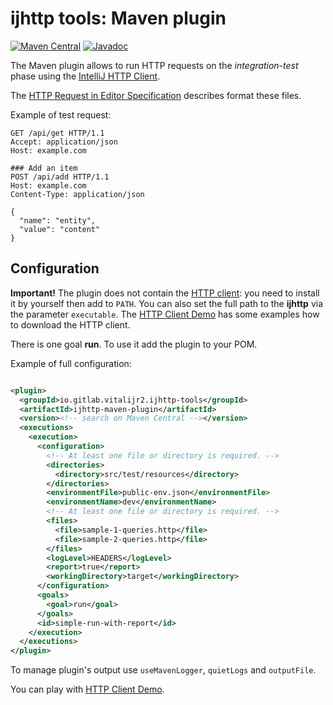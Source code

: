 # ijhttp tools: Maven plugin

[![Maven Central](https://img.shields.io/maven-central/v/uk.bot-by.ijhttp-tools/ijhttp-maven-plugin)](https://search.maven.org/artifact/uk.bot-by.ijhttp-tools/ijhttp-maven-plugin)
[![Javadoc](https://javadoc.io/badge2/uk.bot-by.ijhttp-tools/ijhttp-maven-plugin/javadoc.svg)](https://javadoc.io/doc/uk.bot-by.ijhttp-tools/ijhttp-maven-plugin)

The Maven plugin allows to run HTTP requests
on the <em>integration-test</em> phase
using the [IntelliJ HTTP Client][http-client].

The [HTTP Request in Editor Specification][specification] describes format these files.

Example of test request:

```http
GET /api/get HTTP/1.1
Accept: application/json
Host: example.com

### Add an item
POST /api/add HTTP/1.1
Host: example.com
Content-Type: application/json

{
  "name": "entity",
  "value": "content"
}
```

## Configuration

**Important!** The plugin does not contain the [HTTP client][cli-tool]:
you need to install it by yourself then add to `PATH`.
You can also set the full path to the **ijhttp**
via the parameter `executable`.
The [HTTP Client Demo][demo] has some examples how to download
the HTTP client.

There is one goal **run**. To use it add the plugin to your POM.

Example of full configuration:

```xml

<plugin>
  <groupId>io.gitlab.vitalijr2.ijhttp-tools</groupId>
  <artifactId>ijhttp-maven-plugin</artifactId>
  <version><!-- search on Maven Central --></version>
  <executions>
    <execution>
      <configuration>
        <!-- At least one file or directory is required. -->
        <directories>
          <directory>src/test/resources</directory>
        </directories>
        <environmentFile>public-env.json</environmentFile>
        <environmentName>dev</environmentName>
        <!-- At least one file or directory is required. -->
        <files>
          <file>sample-1-queries.http</file>
          <file>sample-2-queries.http</file>
        </files>
        <logLevel>HEADERS</logLevel>
        <report>true</report>
        <workingDirectory>target</workingDirectory>
      </configuration>
      <goals>
        <goal>run</goal>
      </goals>
      <id>simple-run-with-report</id>
    </execution>
  </executions>
</plugin>
```

To manage plugin's output use `useMavenLogger`, `quietLogs` and `outputFile`.

You can play with [HTTP Client Demo][demo].

[http-client]: https://www.jetbrains.com/help/idea/http-client-in-product-code-editor.html

[specification]: https://github.com/JetBrains/http-request-in-editor-spec

[cli-tool]: https://www.jetbrains.com/help/idea/http-client-cli.html

[demo]: https://gitlab.com/vitalijr2/ijhttp-demo
